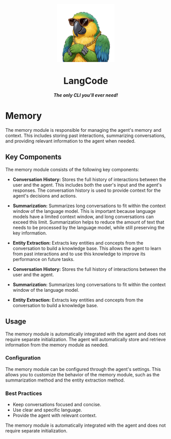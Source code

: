 <div align="center">
  <img src="../assets/logo.png" alt="LangCode Logo" width="180" />
  <h1 align="center">LangCode</h1>

  <p align="center"><i><b>The only CLI you'll ever need!</b></i></p>
</div>

# Memory

The memory module is responsible for managing the agent's memory and context. This includes storing past interactions, summarizing conversations, and providing relevant information to the agent when needed.

## Key Components

The memory module consists of the following key components:

- **Conversation History:** Stores the full history of interactions between the user and the agent. This includes both the user's input and the agent's responses. The conversation history is used to provide context for the agent's decisions and actions.
- **Summarization:** Summarizes long conversations to fit within the context window of the language model. This is important because language models have a limited context window, and long conversations can exceed this limit. Summarization helps to reduce the amount of text that needs to be processed by the language model, while still preserving the key information.
- **Entity Extraction:** Extracts key entities and concepts from the conversation to build a knowledge base. This allows the agent to learn from past interactions and to use this knowledge to improve its performance on future tasks.



- **Conversation History:** Stores the full history of interactions between the user and the agent.
- **Summarization:** Summarizes long conversations to fit within the context window of the language model.
- **Entity Extraction:** Extracts key entities and concepts from the conversation to build a knowledge base.

## Usage

The memory module is automatically integrated with the agent and does not require separate initialization. The agent will automatically store and retrieve information from the memory module as needed.

### Configuration

The memory module can be configured through the agent's settings. This allows you to customize the behavior of the memory module, such as the summarization method and the entity extraction method.

### Best Practices

- Keep conversations focused and concise.
- Use clear and specific language.
- Provide the agent with relevant context.



The memory module is automatically integrated with the agent and does not require separate initialization.
